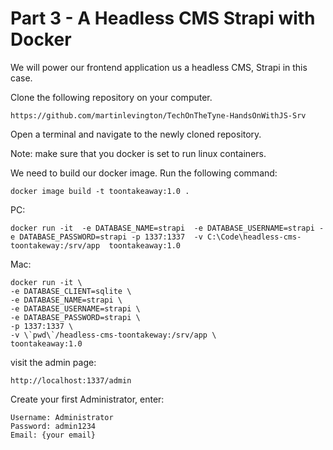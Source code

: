 # Part 3 - A Headless CMS Strapi with Docker

We will power our frontend application us a headless CMS, Strapi in this case.

Clone the following repository on your computer. 

    https://github.com/martinlevington/TechOnTheTyne-HandsOnWithJS-Srv

Open a terminal and navigate to the newly cloned repository. 

Note: make sure that you docker is set to run linux containers.

We need to build our docker image. Run the following command:

```
docker image build -t toontakeaway:1.0 .
```


PC:

```
docker run -it  -e DATABASE_NAME=strapi  -e DATABASE_USERNAME=strapi -e DATABASE_PASSWORD=strapi -p 1337:1337  -v C:\Code\headless-cms-toontakeway:/srv/app  toontakeaway:1.0
```

Mac:

```
docker run -it \
-e DATABASE_CLIENT=sqlite \
-e DATABASE_NAME=strapi \
-e DATABASE_USERNAME=strapi \
-e DATABASE_PASSWORD=strapi \
-p 1337:1337 \
-v \`pwd\`/headless-cms-toontakeway:/srv/app \
toontakeaway:1.0
```


visit the admin page:

    http://localhost:1337/admin

Create your first Administrator, enter:

    Username: Administrator
    Password: admin1234
    Email: {your email}
